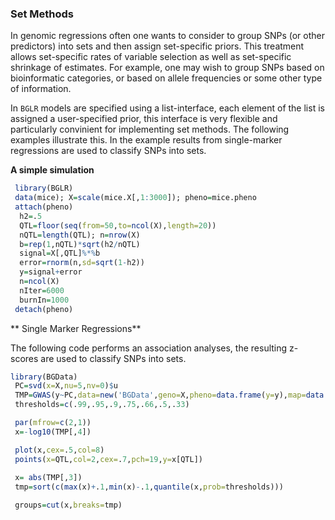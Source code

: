 ### Set Methods

In genomic regressions often one wants to consider to group SNPs (or other predictors) into sets and then assign set-specific priors.
This treatment allows set-specific rates of variable selection as well as set-specific shrinkage of estimates. For example, one may wish to
group SNPs based on bioinformatic categories, or based on allele frequencies or some other type of information. 

In `BGLR` models are specified using a list-interface, each element of the list is assigned a user-specified prior, this interface is very 
flexible and particularly convinient for implementing set methods. The following examples illustrate this. In the example results from
single-marker regressions are used to classify SNPs into sets.

**A simple simulation**
```R
 library(BGLR)
 data(mice); X=scale(mice.X[,1:3000]); pheno=mice.pheno
 attach(pheno)
  h2=.5
  QTL=floor(seq(from=50,to=ncol(X),length=20))
  nQTL=length(QTL); n=nrow(X)
  b=rep(1,nQTL)*sqrt(h2/nQTL)
  signal=X[,QTL]%*%b
  error=rnorm(n,sd=sqrt(1-h2))
  y=signal+error
  n=ncol(X)
  nIter=6000
  burnIn=1000
 detach(pheno)
```

** Single Marker Regressions**

The following code performs an association analyses, the resulting z-scores are used to classify SNPs into sets.

```R
library(BGData)
 PC=svd(x=X,nu=5,nv=0)$u
 TMP=GWAS(y~PC,data=new('BGData',geno=X,pheno=data.frame(y=y),map=data.frame()),method='lm')
 thresholds=c(.99,.95,.9,.75,.66,.5,.33)

 par(mfrow=c(2,1))
 x=-log10(TMP[,4])

 plot(x,cex=.5,col=8)
 points(x=QTL,col=2,cex=.7,pch=19,y=x[QTL])
 
 x= abs(TMP[,3])
 tmp=sort(c(max(x)+.1,min(x)-.1,quantile(x,prob=thresholds)))

 groups=cut(x,breaks=tmp)
```

```R


```
